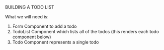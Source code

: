 BUILDING A TODO LIST

What we will need is:

1. Form Component to add a todo
2. TodoList Component which lists all of the todos (this renders each todo component below)
3. Todo Component represents a single todo